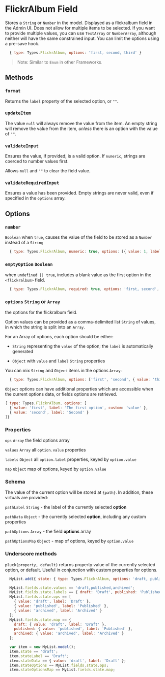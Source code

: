 # FlickrAlbum Field

Stores a `String` or `Number` in the model.
Displayed as a flickralbum field in the Admin UI.
Does not allow for multiple items to be selected. If you want to provide multiple values, you can use `TextArray` or `NumberArray`, although neither will have the same constrained input. You can limit the options using a pre-save hook.

```js
  { type: Types.FlickrAlbum, options: 'first, second, third' }
```

> Note: Similar to `Enum` in other Frameworks.

## Methods

### `format`

Returns the `label` property of the selected option, or `""`.

### `updateItem`

The value `null` will always remove the value from the item. An empty string will remove the value from the item, _unless_ there is an option with the value of `""`.

### `validateInput`

Ensures the value, if provided, is a valid option. If `numeric`, strings are coerced to number values first.

Allows `null` and `""` to clear the field value.

### `validateRequiredInput`

Ensures a value has been provided. Empty strings are never valid, even if specified in the `options` array.

## Options

### `number`
`Boolean` when `true`, causes the value of the field to be stored as a `Number` instead of a `String`

```js
  { type: Types.FlickrAlbum, numeric: true, options: [{ value: 1, label: 'One' }, { value: 2, label: 'Two' }] }
```

### `emptyOption` `Boolean`
when `undefined || true`, includes a blank value as the first option in the `<flickralbum>` field.

```js
  { type: Types.FlickrAlbum, required: true, options: 'first, second', emptyOption: false }
```

### `options` `String` or `Array`
the options for the flickralbum field.

Option values can be provided as a comma-delimited list `String` of values, in which the string is split into an `Array`.

For an Array of options, each option should be either:

* `String` representing the `value` of the option; the `label` is automatically generated

* `Object` with `value` and `label` `String` properties

You can mix `String` and `Object` items in the options `Array`:

```js
  { type: Types.FlickrAlbum, options: ['first', 'second', { value: 'third', label: 'The third one' }] }
```

`Object` options can have additional properties which are accessible when the current options data, or fields options are retrieved.

```js
{ type: Types.FlickrAlbum, options: [
  { value: 'first', label: 'The first option', custom: 'value' },
  { value: 'second', label: 'Second' }
]}
```

### Properties

`ops` `Array`
the field options array

`values` `Array`
all `option.value` properties

`labels` `Object`
all `option.label` properties, keyed by `option.value`

`map` `Object`
map of options, keyed by `option.value`

### Schema

The value of the current option will be stored at `{path}`. In addition, these virtuals are provided:

`pathLabel` `String` - the label of the currently selected **option**

`pathData` `Object` - the currently selected **option**, including any custom properties

`pathOptions` `Array` - the field **options** array

`pathOptionsMap` `Object` - map of options, keyed by `option.value`

### Underscore methods

`pluck(property, default)`
returns property value of the currently selected option, or default. Useful in conjunction with custom properties for options.

```js
  MyList.add({ state: { type: Types.FlickrAlbum, options: 'draft, published, archived', default: 'draft' });

  MyList.fields.state.values == 'draft,published,archived';
  MyList.fields.state.labels == { draft: 'Draft', published: 'Published', archived: 'Archived' };
  MyList.fields.state.ops == [
    { value: 'draft', label: 'Draft' },
    { value: 'published', label: 'Published' },
    { value: 'archived', label: 'Archived' }
  ];
  MyList.fields.state.map == {
    draft: { value: 'draft', label: 'Draft' },
    published: { value: 'published', label: 'Published' },
    archived: { value: 'archived', label: 'Archived' }
  };

  var item = new MyList.model();
  item.state == 'draft';
  item.stateLabel == 'Draft';
  item.stateData == { value: 'draft', label: 'Draft' };
  item.stateOptions == MyList.fields.state.ops;
  item.stateOptionsMap == MyList.fields.state.map;
```
